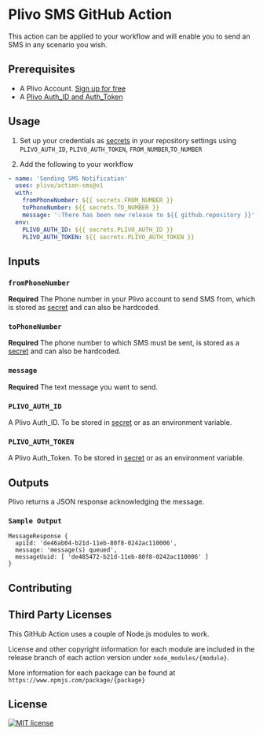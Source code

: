 # Plivo SMS GitHub Action

This action can be applied to your workflow and will enable you to send an SMS in any scenario you wish.

## Prerequisites

- A Plivo Account. [Sign up for free](https://console.plivo.com/accounts/register/)
- A [Plivo Auth_ID and Auth_Token](https://console.plivo.com/dashboard/)

## Usage

1. Set up your credentials as [secrets](https://docs.github.com/en/actions/reference/encrypted-secrets) in your repository settings using `PLIVO_AUTH_ID`, `PLIVO_AUTH_TOKEN`, `FROM_NUMBER`,`TO_NUMBER`

2. Add the following to your workflow

```yml
- name: 'Sending SMS Notification'
  uses: plivo/action-sms@v1
  with:
    fromPhoneNumber: ${{ secrets.FROM_NUMBER }}
    toPhoneNumber: ${{ secrets.TO_NUMBER }}
    message: '💡There has been new release to ${{ github.repository }}'
  env:
    PLIVO_AUTH_ID: ${{ secrets.PLIVO_AUTH_ID }}
    PLIVO_AUTH_TOKEN: ${{ secrets.PLIVO_AUTH_TOKEN }}
```

## Inputs

### `fromPhoneNumber`

**Required** The Phone number in your Plivo account to send SMS from, which is stored as [secret](https://docs.github.com/en/actions/reference/encrypted-secrets) and can also be hardcoded.

### `toPhoneNumber`

**Required** The phone number to which SMS must be sent, is stored as a [secret](https://docs.github.com/en/actions/reference/encrypted-secrets) and can also be hardcoded.

### `message`

**Required** The text message you want to send.

### `PLIVO_AUTH_ID`

A Plivo Auth_ID. To be stored in [secret](https://docs.github.com/en/actions/reference/environments) or as an environment variable.

### `PLIVO_AUTH_TOKEN`

A Plivo Auth_Token. To be stored in [secret](https://docs.github.com/en/actions/reference/environments) or as an environment variable.

## Outputs

Plivo returns a JSON response acknowledging the message.
### `Sample Output`

```
MessageResponse {
  apiId: 'de46ab04-b21d-11eb-80f8-0242ac110006',
  message: 'message(s) queued',
  messageUuid: [ 'de485472-b21d-11eb-80f8-0242ac110006' ]
}
```
## Contributing

## Third Party Licenses

This GitHub Action uses a couple of Node.js modules to work.

License and other copyright information for each module are included in the release branch of each action version under `node_modules/{module}`.

More information for each package can be found at `https://www.npmjs.com/package/{package}`

## License

[![MIT license](https://img.shields.io/badge/License-MIT-blue.svg)](https://lbesson.mit-license.org/)
